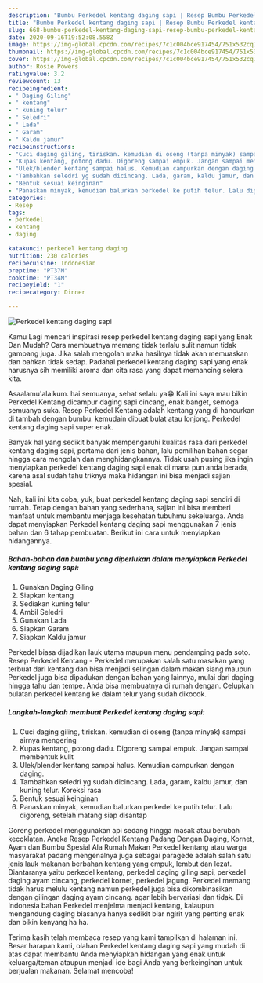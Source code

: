 ```yaml
---
description: "Bumbu Perkedel kentang daging sapi | Resep Bumbu Perkedel kentang daging sapi Yang Sempurna"
title: "Bumbu Perkedel kentang daging sapi | Resep Bumbu Perkedel kentang daging sapi Yang Sempurna"
slug: 668-bumbu-perkedel-kentang-daging-sapi-resep-bumbu-perkedel-kentang-daging-sapi-yang-sempurna
date: 2020-09-16T19:52:08.558Z
image: https://img-global.cpcdn.com/recipes/7c1c004bce917454/751x532cq70/perkedel-kentang-daging-sapi-foto-resep-utama.jpg
thumbnail: https://img-global.cpcdn.com/recipes/7c1c004bce917454/751x532cq70/perkedel-kentang-daging-sapi-foto-resep-utama.jpg
cover: https://img-global.cpcdn.com/recipes/7c1c004bce917454/751x532cq70/perkedel-kentang-daging-sapi-foto-resep-utama.jpg
author: Rosie Powers
ratingvalue: 3.2
reviewcount: 13
recipeingredient:
- " Daging Giling"
- " kentang"
- " kuning telur"
- " Seledri"
- " Lada"
- " Garam"
- " Kaldu jamur"
recipeinstructions:
- "Cuci daging giling, tiriskan. kemudian di oseng (tanpa minyak) sampai airnya mengering"
- "Kupas kentang, potong dadu. Digoreng sampai empuk. Jangan sampai membentuk kulit"
- "Ulek/blender kentang sampai halus. Kemudian campurkan dengan daging."
- "Tambahkan seledri yg sudah dicincang. Lada, garam, kaldu jamur, dan kuning telur. Koreksi rasa"
- "Bentuk sesuai keinginan"
- "Panaskan minyak, kemudian balurkan perkedel ke putih telur. Lalu digoreng, setelah matang siap disantap"
categories:
- Resep
tags:
- perkedel
- kentang
- daging

katakunci: perkedel kentang daging 
nutrition: 230 calories
recipecuisine: Indonesian
preptime: "PT37M"
cooktime: "PT34M"
recipeyield: "1"
recipecategory: Dinner

---
```



![Perkedel kentang daging sapi](https://img-global.cpcdn.com/recipes/7c1c004bce917454/751x532cq70/perkedel-kentang-daging-sapi-foto-resep-utama.jpg)

Kamu Lagi mencari inspirasi resep perkedel kentang daging sapi yang Enak Dan Mudah? Cara membuatnya memang tidak terlalu sulit namun tidak gampang juga. Jika salah mengolah maka hasilnya tidak akan memuaskan dan bahkan tidak sedap. Padahal perkedel kentang daging sapi yang enak harusnya sih memiliki aroma dan cita rasa yang dapat memancing selera kita.

Asaalamu&#39;alaikum. hai semuanya, sehat selalu ya😁 Kali ini saya mau bikin Perkedel Kentang dicampur daging sapi cincang, enak banget, semoga semuanya suka. Resep Perkedel Kentang adalah kentang yang di hancurkan di tambah dengan bumbu. kemudain dibuat bulat atau lonjong. Perkedel kentang daging sapi super enak.

Banyak hal yang sedikit banyak mempengaruhi kualitas rasa dari perkedel kentang daging sapi, pertama dari jenis bahan, lalu pemilihan bahan segar hingga cara mengolah dan menghidangkannya. Tidak usah pusing jika ingin menyiapkan perkedel kentang daging sapi enak di mana pun anda berada, karena asal sudah tahu triknya maka hidangan ini bisa menjadi sajian spesial.


Nah, kali ini kita coba, yuk, buat perkedel kentang daging sapi sendiri di rumah. Tetap dengan bahan yang sederhana, sajian ini bisa memberi manfaat untuk membantu menjaga kesehatan tubuhmu sekeluarga. Anda dapat menyiapkan Perkedel kentang daging sapi menggunakan 7 jenis bahan dan 6 tahap pembuatan. Berikut ini cara untuk menyiapkan hidangannya.

<!--inarticleads1-->

##### Bahan-bahan dan bumbu yang diperlukan dalam menyiapkan Perkedel kentang daging sapi:

1. Gunakan  Daging Giling
1. Siapkan  kentang
1. Sediakan  kuning telur
1. Ambil  Seledri
1. Gunakan  Lada
1. Siapkan  Garam
1. Siapkan  Kaldu jamur


Perkedel biasa dijadikan lauk utama maupun menu pendamping pada soto. Resep Perkedel Kentang - Perkedel merupakan salah satu masakan yang terbuat dari kentang dan bisa menjadi selingan dalam makan siang maupun Perkedel juga bisa dipadukan dengan bahan yang lainnya, mulai dari daging hingga tahu dan tempe. Anda bisa membuatnya di rumah dengan. Celupkan bulatan perkedel kentang ke dalam telur yang sudah dikocok. 

<!--inarticleads2-->

##### Langkah-langkah membuat Perkedel kentang daging sapi:

1. Cuci daging giling, tiriskan. kemudian di oseng (tanpa minyak) sampai airnya mengering
1. Kupas kentang, potong dadu. Digoreng sampai empuk. Jangan sampai membentuk kulit
1. Ulek/blender kentang sampai halus. Kemudian campurkan dengan daging.
1. Tambahkan seledri yg sudah dicincang. Lada, garam, kaldu jamur, dan kuning telur. Koreksi rasa
1. Bentuk sesuai keinginan
1. Panaskan minyak, kemudian balurkan perkedel ke putih telur. Lalu digoreng, setelah matang siap disantap


Goreng perkedel menggunakan api sedang hingga masak atau berubah kecoklatan. Aneka Resep Perkedel Kentang Padang Dengan Daging, Kornet, Ayam dan Bumbu Spesial Ala Rumah Makan Perkedel kentang atau warga masyarakat padang mengenalnya juga sebagai paragede adalah salah satu jenis lauk makanan berbahan kentang yang empuk, lembut dan lezat. Diantaranya yaitu perkedel kentang, perkedel daging giling sapi, perkedel daging ayam cincang, perkedel kornet, perkedel jagung. Perkedel memang tidak harus melulu kentang namun perkedel juga bisa dikombinasikan dengan gilingan daging ayam cincang. agar lebih bervariasi dan tidak. Di Indonesia bahan Perkedel menjelma menjadi kentang, kalaupun mengandung daging biasanya hanya sedikit biar ngirit yang penting enak dan bikin kenyang ha ha. 

Terima kasih telah membaca resep yang kami tampilkan di halaman ini. Besar harapan kami, olahan Perkedel kentang daging sapi yang mudah di atas dapat membantu Anda menyiapkan hidangan yang enak untuk keluarga/teman ataupun menjadi ide bagi Anda yang berkeinginan untuk berjualan makanan. Selamat mencoba!
